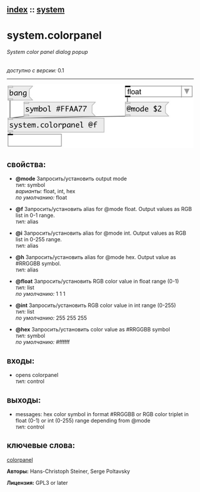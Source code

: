 [index](index.html) :: [system](category_system.html)
---

# system.colorpanel

###### System color panel dialog popup

*доступно с версии:* 0.1

---




[![example](../examples/img/system.colorpanel.jpg)](../examples/pd/system.colorpanel.pd)







## свойства:

* **@mode** 
Запросить/установить output mode<br>
_тип:_ symbol<br>
_варианты:_ float, int, hex<br>
_по умолчанию:_ float<br>

* **@f** 
Запросить/установить alias for @mode float. Output values as RGB list in 0-1 range.<br>
_тип:_ alias<br>

* **@i** 
Запросить/установить alias for @mode int. Output values as RGB list in 0-255 range.<br>
_тип:_ alias<br>

* **@h** 
Запросить/установить alias for @mode hex. Output value as #RRGGBB symbol.<br>
_тип:_ alias<br>

* **@float** 
Запросить/установить RGB color value in float range (0-1)<br>
_тип:_ list<br>
_по умолчанию:_ 1 1 1<br>

* **@int** 
Запросить/установить RGB color value in int range (0-255)<br>
_тип:_ list<br>
_по умолчанию:_ 255 255 255<br>

* **@hex** 
Запросить/установить color value as #RRGGBB symbol<br>
_тип:_ symbol<br>
_по умолчанию:_ #ffffff<br>



## входы:

* opens colorpanel<br>
_тип:_ control



## выходы:

* messages: hex color symbol in format #RRGGBB or RGB color triplet in float (0-1) or int (0-255) range depending from @mode<br>
_тип:_ control



## ключевые слова:

[colorpanel](keywords/colorpanel.html)






**Авторы:** Hans-Christoph Steiner, Serge Poltavsky




**Лицензия:** GPL3 or later





